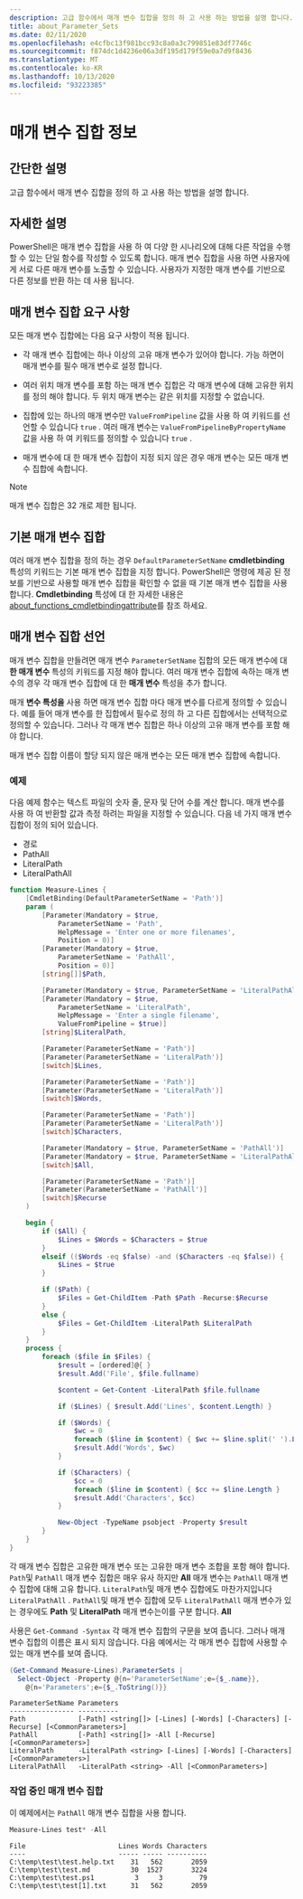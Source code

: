 ```yaml
---
description: 고급 함수에서 매개 변수 집합을 정의 하 고 사용 하는 방법을 설명 합니다.
title: about_Parameter_Sets
ms.date: 02/11/2020
ms.openlocfilehash: e4cfbc13f981bcc93c8a0a3c799851e83df7746c
ms.sourcegitcommit: f874dc1d4236e06a3df195d179f59e0a7d9f8436
ms.translationtype: MT
ms.contentlocale: ko-KR
ms.lasthandoff: 10/13/2020
ms.locfileid: "93223385"
---
```

# <a name="about-parameter-sets"></a>매개 변수 집합 정보

## <a name="short-description"></a>간단한 설명
고급 함수에서 매개 변수 집합을 정의 하 고 사용 하는 방법을 설명 합니다.

## <a name="long-description"></a>자세한 설명

PowerShell은 매개 변수 집합을 사용 하 여 다양 한 시나리오에 대해 다른 작업을 수행할 수 있는 단일 함수를 작성할 수 있도록 합니다. 매개 변수 집합을 사용 하면 사용자에 게 서로 다른 매개 변수를 노출할 수 있습니다. 사용자가 지정한 매개 변수를 기반으로 다른 정보를 반환 하는 데 사용 됩니다.

## <a name="parameter-set-requirements"></a>매개 변수 집합 요구 사항

모든 매개 변수 집합에는 다음 요구 사항이 적용 됩니다.

- 각 매개 변수 집합에는 하나 이상의 고유 매개 변수가 있어야 합니다. 가능 하면이 매개 변수를 필수 매개 변수로 설정 합니다.

- 여러 위치 매개 변수를 포함 하는 매개 변수 집합은 각 매개 변수에 대해 고유한 위치를 정의 해야 합니다. 두 위치 매개 변수는 같은 위치를 지정할 수 없습니다.

- 집합에 있는 하나의 매개 변수만 `ValueFromPipeline` 값을 사용 하 여 키워드를 선언할 수 있습니다 `true` . 여러 매개 변수는 `ValueFromPipelineByPropertyName` 값을 사용 하 여 키워드를 정의할 수 있습니다 `true` .

- 매개 변수에 대 한 매개 변수 집합이 지정 되지 않은 경우 매개 변수는 모든 매개 변수 집합에 속합니다.

> [!NOTE]
> 매개 변수 집합은 32 개로 제한 됩니다.

## <a name="default-parameter-sets"></a>기본 매개 변수 집합

여러 매개 변수 집합을 정의 하는 경우 `DefaultParameterSetName` **cmdletbinding** 특성의 키워드는 기본 매개 변수 집합을 지정 합니다.
PowerShell은 명령에 제공 된 정보를 기반으로 사용할 매개 변수 집합을 확인할 수 없을 때 기본 매개 변수 집합을 사용 합니다. **Cmdletbinding** 특성에 대 한 자세한 내용은 [about_functions_cmdletbindingattribute](about_functions_cmdletbindingattribute.md)를 참조 하세요.

## <a name="declaring-parameter-sets"></a>매개 변수 집합 선언

매개 변수 집합을 만들려면 매개 변수 `ParameterSetName` 집합의 모든 매개 변수에 대 **한 매개 변수** 특성의 키워드를 지정 해야 합니다. 여러 매개 변수 집합에 속하는 매개 변수의 경우 각 매개 변수 집합에 대 한 **매개 변수** 특성을 추가 합니다.

매개 **변수 특성을** 사용 하면 매개 변수 집합 마다 매개 변수를 다르게 정의할 수 있습니다. 예를 들어 매개 변수를 한 집합에서 필수로 정의 하 고 다른 집합에서는 선택적으로 정의할 수 있습니다. 그러나 각 매개 변수 집합은 하나 이상의 고유 매개 변수를 포함 해야 합니다.

매개 변수 집합 이름이 할당 되지 않은 매개 변수는 모든 매개 변수 집합에 속합니다.

### <a name="example"></a>예제

다음 예제 함수는 텍스트 파일의 숫자 줄, 문자 및 단어 수를 계산 합니다. 매개 변수를 사용 하 여 반환할 값과 측정 하려는 파일을 지정할 수 있습니다. 다음 네 가지 매개 변수 집합이 정의 되어 있습니다.

- 경로
- PathAll
- LiteralPath
- LiteralPathAll

```powershell
function Measure-Lines {
    [CmdletBinding(DefaultParameterSetName = 'Path')]
    param (
        [Parameter(Mandatory = $true,
            ParameterSetName = 'Path',
            HelpMessage = 'Enter one or more filenames',
            Position = 0)]
        [Parameter(Mandatory = $true,
            ParameterSetName = 'PathAll',
            Position = 0)]
        [string[]]$Path,

        [Parameter(Mandatory = $true, ParameterSetName = 'LiteralPathAll')]
        [Parameter(Mandatory = $true,
            ParameterSetName = 'LiteralPath',
            HelpMessage = 'Enter a single filename',
            ValueFromPipeline = $true)]
        [string]$LiteralPath,

        [Parameter(ParameterSetName = 'Path')]
        [Parameter(ParameterSetName = 'LiteralPath')]
        [switch]$Lines,

        [Parameter(ParameterSetName = 'Path')]
        [Parameter(ParameterSetName = 'LiteralPath')]
        [switch]$Words,

        [Parameter(ParameterSetName = 'Path')]
        [Parameter(ParameterSetName = 'LiteralPath')]
        [switch]$Characters,

        [Parameter(Mandatory = $true, ParameterSetName = 'PathAll')]
        [Parameter(Mandatory = $true, ParameterSetName = 'LiteralPathAll')]
        [switch]$All,

        [Parameter(ParameterSetName = 'Path')]
        [Parameter(ParameterSetName = 'PathAll')]
        [switch]$Recurse
    )

    begin {
        if ($All) {
            $Lines = $Words = $Characters = $true
        }
        elseif (($Words -eq $false) -and ($Characters -eq $false)) {
            $Lines = $true
        }

        if ($Path) {
            $Files = Get-ChildItem -Path $Path -Recurse:$Recurse
        }
        else {
            $Files = Get-ChildItem -LiteralPath $LiteralPath
        }
    }
    process {
        foreach ($file in $Files) {
            $result = [ordered]@{ }
            $result.Add('File', $file.fullname)

            $content = Get-Content -LiteralPath $file.fullname

            if ($Lines) { $result.Add('Lines', $content.Length) }

            if ($Words) {
                $wc = 0
                foreach ($line in $content) { $wc += $line.split(' ').Length }
                $result.Add('Words', $wc)
            }

            if ($Characters) {
                $cc = 0
                foreach ($line in $content) { $cc += $line.Length }
                $result.Add('Characters', $cc)
            }

            New-Object -TypeName psobject -Property $result
        }
    }
}
```

각 매개 변수 집합은 고유한 매개 변수 또는 고유한 매개 변수 조합을 포함 해야 합니다. `Path`및 `PathAll` 매개 변수 집합은 매우 유사 하지만 **All** 매개 변수는 `PathAll` 매개 변수 집합에 대해 고유 합니다. `LiteralPath`및 매개 변수 집합에도 마찬가지입니다 `LiteralPathAll` . `PathAll`및 매개 변수 집합에 모두 `LiteralPathAll` 매개 변수가 있는 경우에도 **Path** 및 **LiteralPath** 매개 변수는이를 구분 합니다. **All**

사용은 `Get-Command -Syntax` 각 매개 변수 집합의 구문을 보여 줍니다. 그러나 매개 변수 집합의 이름은 표시 되지 않습니다. 다음 예에서는 각 매개 변수 집합에 사용할 수 있는 매개 변수를 보여 줍니다.

```powershell
(Get-Command Measure-Lines).ParameterSets |
  Select-Object -Property @{n='ParameterSetName';e={$_.name}},
    @{n='Parameters';e={$_.ToString()}}
```

```Output
ParameterSetName Parameters
---------------- ----------
Path             [-Path] <string[]> [-Lines] [-Words] [-Characters] [-Recurse] [<CommonParameters>]
PathAll          [-Path] <string[]> -All [-Recurse] [<CommonParameters>]
LiteralPath      -LiteralPath <string> [-Lines] [-Words] [-Characters] [<CommonParameters>]
LiteralPathAll   -LiteralPath <string> -All [<CommonParameters>]
```

### <a name="parameter-sets-in-action"></a>작업 중인 매개 변수 집합

이 예제에서는 `PathAll` 매개 변수 집합을 사용 합니다.

```powershell
Measure-Lines test* -All
```

```Output
File                       Lines Words Characters
----                       ----- ----- ----------
C:\temp\test\test.help.txt    31   562       2059
C:\temp\test\test.md          30  1527       3224
C:\temp\test\test.ps1          3     3         79
C:\temp\test\test[1].txt      31   562       2059
```
